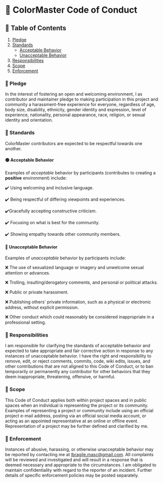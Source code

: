 # 📜 ColorMaster Code of Conduct

## 📃 Table of Contents

1. [Pledge](#pledge)
2. [Standards](#standards)
   - [Acceptable Behavior](#acceptable-behavior)
   - [Unacceptable Behavior](#unacceptable-behavior)
3. [Responsibilities](#responsibilities)
4. [Scope](#scope)
5. [Enforcement](#enforcement)

### 📌 Pledge

In the interest of fostering an open and welcoming environment, I as contributor and maintainer pledge to making participation in this project and
community a harassment-free experience for everyone, regardless of age, body size, disability, ethnicity, gender identity and expression, level of experience, nationality, personal appearance, race, religion, or sexual identity and orientation.

### 📏 Standards

ColorMaster contributors are expected to be respectful towards one another.

#### 🟢 Acceptable Behavior

Examples of _acceptable_ behavior by participants (contributes to creating a **positive** environment) include:

:heavy_check_mark: Using welcoming and inclusive language.

:heavy_check_mark: ​Being respectful of differing viewpoints and experiences.

:heavy_check_mark: ​Gracefully accepting constructive criticism.

:heavy_check_mark: ​Focusing on what is best for the community.

:heavy_check_mark: ​Showing empathy towards other community members.

#### 🔴 Unacceptable Behavior

Examples of _unacceptable_ behavior by participants include:

:x: The use of sexualized language or imagery and unwelcome sexual attention or advances.

:x: Trolling, insulting/derogatory comments, and personal or political attacks.

:x: Public or private harassment.

:x: Publishing others' private information, such as a physical or electronic address, without explicit permission.

:x: Other conduct which could reasonably be considered inappropriate in a professional setting.

### 📝 Responsibilities

I am responsible for clarifying the standards of acceptable behavior and expected to take appropriate and fair corrective action in response to any instances of unacceptable behavior. I have the right and responsibility to remove, edit, or reject comments, commits, code, wiki edits, issues, and other contributions that are not aligned to this Code of Conduct, or to ban temporarily or permanently any contributor for other behaviors that they deem inappropriate, threatening, offensive, or harmful.

### 🔬 Scope

This Code of Conduct applies both within project spaces and in public spaces when an individual is representing the project or its community. Examples of representing a project or community include using an official project e-mail address, posting via an official social media account, or acting as an appointed representative at an online or offline event. Representation of a project may be further defined and clarified by me.

### 🚓 Enforcement

Instances of abusive, harassing, or otherwise unacceptable behavior may be reported by contacting me at lbragile.masc@gmail.com. All complaints will be reviewed and investigated and will result in a response that is deemed necessary and appropriate to the circumstances. I am obligated to maintain confidentiality with regard to the reporter of an incident. Further details of specific enforcement policies may be posted separately.
